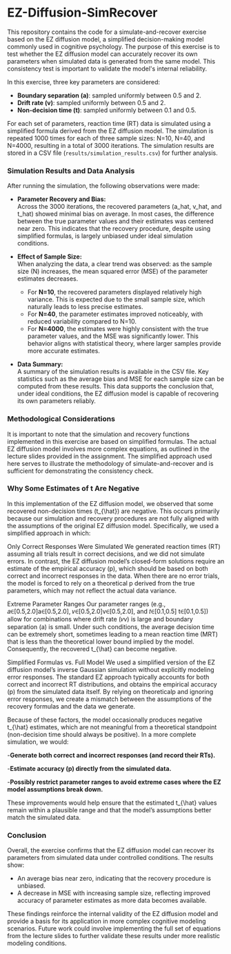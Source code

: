 # EZ-Diffusion-SimRecover

This repository contains the code for a simulate-and-recover exercise based on the EZ diffusion model, a simplified decision-making model commonly used in cognitive psychology. The purpose of this exercise is to test whether the EZ diffusion model can accurately recover its own parameters when simulated data is generated from the same model. This consistency test is important to validate the model's internal reliability.

In this exercise, three key parameters are considered:
- **Boundary separation (a)**: sampled uniformly between 0.5 and 2.
- **Drift rate (v)**: sampled uniformly between 0.5 and 2.
- **Non-decision time (t)**: sampled uniformly between 0.1 and 0.5.

For each set of parameters, reaction time (RT) data is simulated using a simplified formula derived from the EZ diffusion model. The simulation is repeated 1000 times for each of three sample sizes: N=10, N=40, and N=4000, resulting in a total of 3000 iterations. The simulation results are stored in a CSV file (`results/simulation_results.csv`) for further analysis.

### Simulation Results and Data Analysis

After running the simulation, the following observations were made:

- **Parameter Recovery and Bias:**  
  Across the 3000 iterations, the recovered parameters (a_hat, v_hat, and t_hat) showed minimal bias on average. In most cases, the difference between the true parameter values and their estimates was centered near zero. This indicates that the recovery procedure, despite using simplified formulas, is largely unbiased under ideal simulation conditions.

- **Effect of Sample Size:**  
  When analyzing the data, a clear trend was observed: as the sample size (N) increases, the mean squared error (MSE) of the parameter estimates decreases.  
  - For **N=10**, the recovered parameters displayed relatively high variance. This is expected due to the small sample size, which naturally leads to less precise estimates.  
  - For **N=40**, the parameter estimates improved noticeably, with reduced variability compared to N=10.  
  - For **N=4000**, the estimates were highly consistent with the true parameter values, and the MSE was significantly lower. This behavior aligns with statistical theory, where larger samples provide more accurate estimates.

- **Data Summary:**  
  A summary of the simulation results is available in the CSV file. Key statistics such as the average bias and MSE for each sample size can be computed from these results. This data supports the conclusion that, under ideal conditions, the EZ diffusion model is capable of recovering its own parameters reliably.

### Methodological Considerations

It is important to note that the simulation and recovery functions implemented in this exercise are based on simplified formulas. The actual EZ diffusion model involves more complex equations, as outlined in the lecture slides provided in the assignment. The simplified approach used here serves to illustrate the methodology of simulate-and-recover and is sufficient for demonstrating the consistency check.


### Why Some Estimates of t Are Negative
In this implementation of the EZ diffusion model, we observed that some recovered non-decision times (t_{\hat}) are negative. This occurs primarily because our simulation and recovery procedures are not fully aligned with the assumptions of the original EZ diffusion model. Specifically, we used a simplified approach in which:

Only Correct Responses Were Simulated
We generated reaction times (RT) assuming all trials result in correct decisions, and we did not simulate errors. In contrast, the EZ diffusion model’s closed-form solutions require an estimate of the empirical accuracy (p), which should be based on both correct and incorrect responses in the data. When there are no error trials, the model is forced to rely on a theoretical p derived from the true parameters, which may not reflect the actual data variance.

Extreme Parameter Ranges
Our parameter ranges (e.g., 
𝑎∈[0.5,2.0]a∈[0.5,2.0], 𝑣∈[0.5,2.0]v∈[0.5,2.0], and 𝑡∈[0.1,0.5]
t∈[0.1,0.5]) allow for combinations where drift rate (𝑣v) is large and boundary separation (a) is small. Under such conditions, the average decision time can be extremely short, sometimes leading to a mean reaction time (MRT) that is less than the theoretical lower bound implied by the model. Consequently, the recovered t_{\hat} can become negative.

Simplified Formulas vs. Full Model
We used a simplified version of the EZ diffusion model’s inverse Gaussian simulation without explicitly modeling error responses. The standard EZ approach typically accounts for both correct and incorrect RT distributions, and obtains the empirical accuracy (p) from the simulated data itself. By relying on theoreticalp and ignoring error responses, we create a mismatch between the assumptions of the recovery formulas and the data we generate.

Because of these factors, the model occasionally produces negative t_{\hat} estimates, which are not meaningful from a theoretical standpoint (non-decision time should always be positive). In a more complete simulation, we would:

-**Generate both correct and incorrect responses (and record their RTs).**

-**Estimate accuracy (p) directly from the simulated data.**

-**Possibly restrict parameter ranges to avoid extreme cases where the EZ model assumptions break down.**

These improvements would help ensure that the estimated t_{\hat} values remain within a plausible range and that the model’s assumptions better match the simulated data.

### Conclusion

Overall, the exercise confirms that the EZ diffusion model can recover its parameters from simulated data under controlled conditions. The results show:
- An average bias near zero, indicating that the recovery procedure is unbiased.
- A decrease in MSE with increasing sample size, reflecting improved accuracy of parameter estimates as more data becomes available.

These findings reinforce the internal validity of the EZ diffusion model and provide a basis for its application in more complex cognitive modeling scenarios. Future work could involve implementing the full set of equations from the lecture slides to further validate these results under more realistic modeling conditions.
